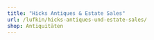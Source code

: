 ```yaml
---
title: "Hicks Antiques & Estate Sales"
url: /lufkin/hicks-antiques-und-estate-sales/
shop: Antiquitäten
---
```

